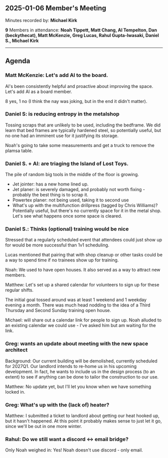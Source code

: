 ## 2025-01-06 Member's Meeting

Minutes recorded by: **Michael Kirk**

**9** Members in attendance: **Noah Tippett, Matt Chang, Al Tempelton, Dan (beckythecat), Matt McKenzie, Greg Lucas, Rahul Gupta-Iwasaki, Daniel S., Michael Kirk**

---

## Agenda

### Matt McKenzie: Let's add Al to the board.

Al's been consistently helpful and proactive about improving the space. Let's add Al as a board member.

8 yes, 1 no (I think the nay was joking, but in the end it didn't matter).

### Daniel S: is reducing entropy in the metalshop

Tossing scraps that are unlikely to be used, including the bedframe. We did learn that bed frames are typically hardened steel, so potentially useful, but no one had an imminent use for it justifying its storage.

Noah's going to take some measurements and get a truck to remove the plamsa table.

### Daniel S. + Al: are triaging the Island of Lost Toys.

The pile of random big tools in the middle of the floor is growing.

- Jet jointer: has a new home lined up.
- Jet planer: is severely damaged, and probably not worth fixing - probably the best thing is to scrap it.
- Powertex planer: not being used, taking it to second use
- What's up with the multifunction drillpress (tagged by Chris Williams)? Potentially useful, but there's no currently space for it in the metal shop. Let's see what happens once some space is cleared.

### Daniel S.: Thinks (optional) training would be nice

Stressed that a regularly scheduled event that attendees could just show up for would be more successful than 1v1 scheduling.

Lucas mentioned that pairing that with shop cleanup or other tasks could be a way to spend time if no trainees show up for training.

Noah: We used to have open houses. It also served as a way to attract new members.

Matthew: Let's set up a shared calendar for volunteers to sign up for these regular shifts.

The initial goal tossed around was at least 1 weekend and 1 weekday evening a month. There was much head nodding to the idea of a Third Thursday and Second Sunday training open house.

Michael: will share out a calendar link for people to sign up. Noah alluded to an existing calendar we could use - I've asked him but am waiting for the link.

### Greg: wants an update about meeting with the new space architect

Background: Our current building will be demolished, currently scheduled for 2027Q1.
Our landlord intends to re-home us in his upcoming development.
In fact, he wants to include us in the design process (to an extent) to see if anything can be done to tailor the construction to our use.

Matthew: No update yet, but I'll let you know when we have something locked in.

### Greg: What's up with the (lack of) heater?

Matthew: I submitted a ticket to landlord about getting our heat hooked up, but it hasn't happened. At this point it probably makes sense to just let it go, since we'll be out in one more winter.

### Rahul: Do we still want a discord <-> email bridge?

Only Noah weighed in: Yes! Noah doesn't use discord - only email.

